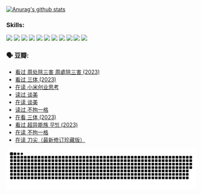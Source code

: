 
[![Anurag's github stats](https://github-readme-stats.vercel.app/api?username=w940853815)](https://github.com/anuraghazra/github-readme-stats)

### Skills:

<code><img height="32" src="https://cdn.jsdelivr.net/npm/simple-icons@v5/icons/python.svg"></code>
<code><img height="32" src="https://cdn.jsdelivr.net/npm/simple-icons@v5/icons/javascript.svg"></code>
<code><img height="32" src="https://cdn.jsdelivr.net/npm/simple-icons@v5/icons/django.svg"></code>
<code><img height="32" src="https://cdn.jsdelivr.net/npm/simple-icons@v5/icons/flask.svg"></code>
<code><img height="32" src="https://cdn.jsdelivr.net/npm/simple-icons@v5/icons/vuetify.svg"></code>
<code><img height="32" src="https://cdn.jsdelivr.net/npm/simple-icons@v5/icons/git.svg"></code>
<code><img height="32" src="https://cdn.jsdelivr.net/npm/simple-icons@v5/icons/docker.svg"></code>
<code><img height="32" src="https://cdn.jsdelivr.net/npm/simple-icons@v5/icons/postgresql.svg"></code>
<code><img height="32" src="https://cdn.jsdelivr.net/npm/simple-icons@v5/icons/elasticsearch.svg"></code>
<code><img height="32" src="https://cdn.jsdelivr.net/npm/simple-icons@v5/icons/macos.svg"></code>
<code><img height="32" src="https://cdn.jsdelivr.net/npm/simple-icons@v5/icons/linux.svg"></code>

### 🗣 豆瓣:

<!-- DOUBAN-ACTIVITIES:START -->
- [看过 周处除三害 周處除三害‎ (2023)](https://www.douban.com/people/136069238/status/4575646701/?_i=12830456)
- [看过 三体‎ (2023)](https://www.douban.com/people/136069238/status/4574263039/?_i=12830456)
- [在读 小米创业思考](https://www.douban.com/people/136069238/status/4572047905/?_i=12830456)
- [读过 谈美](https://www.douban.com/people/136069238/status/4572047629/?_i=12830456)
- [在读 谈美](https://www.douban.com/people/136069238/status/4560861771/?_i=12830456)
- [读过 不拘一格](https://www.douban.com/people/136069238/status/4560861445/?_i=12830456)
- [在看 三体‎ (2023)](https://www.douban.com/people/136069238/status/4558185093/?_i=12830456)
- [看过 超异能族 무빙‎ (2023)](https://www.douban.com/people/136069238/status/4556824186/?_i=12830456)
- [在读 不拘一格](https://www.douban.com/people/136069238/status/4541712161/?_i=12830456)
- [在读 刀尖（最新修订珍藏版）](https://www.douban.com/people/136069238/status/4541711339/?_i=12830456)
<!-- DOUBAN-ACTIVITIES:END -->


![Snake animation](https://raw.githubusercontent.com/w940853815/w940853815/output/github-contribution-grid-snake.svg)

<!--
**w940853815/w940853815** is a ✨ _special_ ✨ repository because its `README.md` (this file) appears on your GitHub profile.

Here are some ideas to get you started:

- 🔭 I’m currently working on ...
- 🌱 I’m currently learning ...
- 👯 I’m looking to collaborate on ...
- 🤔 I’m looking for help with ...
- 💬 Ask me about ...
- 📫 How to reach me: ...
- 😄 Pronouns: ...
- ⚡ Fun fact: ...
-->
